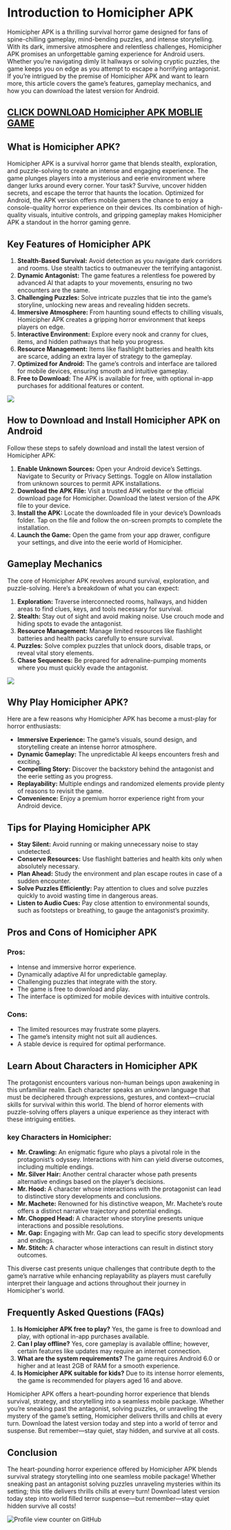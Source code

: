 
<h1>Introduction to Homicipher APK</h1>
<p>Homicipher APK is a thrilling survival horror game designed for fans of spine-chilling gameplay, mind-bending puzzles, and intense storytelling. With its dark, immersive atmosphere and relentless challenges, Homicipher APK promises an unforgettable gaming experience for Android users. Whether you’re navigating dimly lit hallways or solving cryptic puzzles, the game keeps you on edge as you attempt to escape a horrifying antagonist. If you’re intrigued by the premise of Homicipher APK and want to learn more, this article covers the game’s features, gameplay mechanics, and how you can download the latest version for Android.</p>
<h2><a href="https://droidcoast.com/homicipher-apk" rel="nofollow">CLICK DOWNLOAD Homicipher APK MOBLIE GAME</a></h2>
<h2>What is Homicipher APK?</h2>
<p>Homicipher APK is a survival horror game that blends stealth, exploration, and puzzle-solving to create an intense and engaging experience. The game plunges players into a mysterious and eerie environment where danger lurks around every corner. Your task? Survive, uncover hidden secrets, and escape the terror that haunts the location. Optimized for Android, the APK version offers mobile gamers the chance to enjoy a console-quality horror experience on their devices. Its combination of high-quality visuals, intuitive controls, and gripping gameplay makes Homicipher APK a standout in the horror gaming genre.</p>

<h2>Key Features of Homicipher APK</h2>
<ol>
<li><strong>Stealth-Based Survival:</strong> Avoid detection as you navigate dark corridors and rooms. Use stealth tactics to outmaneuver the terrifying antagonist.</li>
<li><strong>Dynamic Antagonist:</strong> The game features a relentless foe powered by advanced AI that adapts to your movements, ensuring no two encounters are the same.</li>
<li><strong>Challenging Puzzles:</strong> Solve intricate puzzles that tie into the game’s storyline, unlocking new areas and revealing hidden secrets.</li>
<li><strong>Immersive Atmosphere:</strong> From haunting sound effects to chilling visuals, Homicipher APK creates a gripping horror environment that keeps players on edge.</li>
<li><strong>Interactive Environment:</strong> Explore every nook and cranny for clues, items, and hidden pathways that help you progress.</li>
<li><strong>Resource Management:</strong> Items like flashlight batteries and health kits are scarce, adding an extra layer of strategy to the gameplay.</li>
<li><strong>Optimized for Android:</strong> The game’s controls and interface are tailored for mobile devices, ensuring smooth and intuitive gameplay.</li>
<li><strong>Free to Download:</strong> The APK is available for free, with optional in-app purchases for additional features or content.</li>
</ol>
<img src="https://shared.fastly.steamstatic.com/store_item_assets/steam/apps/2302660/extras/play1_EN.jpg?t=1731827710">

<h2>How to Download and Install Homicipher APK on Android</h2>
<p>Follow these steps to safely download and install the latest version of Homicipher APK:</p>
<ol>
<li><strong>Enable Unknown Sources:</strong> Open your Android device’s Settings. Navigate to Security or Privacy Settings. Toggle on Allow installation from unknown sources to permit APK installations.</li>
<li><strong>Download the APK File:</strong> Visit a trusted APK website or the official download page for Homicipher. Download the latest version of the APK file to your device.</li>
<li><strong>Install the APK:</strong> Locate the downloaded file in your device’s Downloads folder. Tap on the file and follow the on-screen prompts to complete the installation.</li>
<li><strong>Launch the Game:</strong> Open the game from your app drawer, configure your settings, and dive into the eerie world of Homicipher.</li>
</ol>

<h2>Gameplay Mechanics</h2>
<p>The core of Homicipher APK revolves around survival, exploration, and puzzle-solving. Here’s a breakdown of what you can expect:</p>
<ol>
<li><strong>Exploration:</strong> Traverse interconnected rooms, hallways, and hidden areas to find clues, keys, and tools necessary for survival.</li>
<li><strong>Stealth:</strong> Stay out of sight and avoid making noise. Use crouch mode and hiding spots to evade the antagonist.</li>
<li><strong>Resource Management:</strong> Manage limited resources like flashlight batteries and health packs carefully to ensure survival.</li>
<li><strong>Puzzles:</strong> Solve complex puzzles that unlock doors, disable traps, or reveal vital story elements.</li>
<li><strong>Chase Sequences:</strong> Be prepared for adrenaline-pumping moments where you must quickly evade the antagonist.</li>
</ol>
<img src="https://shared.fastly.steamstatic.com/store_item_assets/steam/apps/2302660/extras/play2.jpg?t=1731827710">
<h2>Why Play Homicipher APK?</h2>
<p>Here are a few reasons why Homicipher APK has become a must-play for horror enthusiasts:</p>
<ul>
<li><strong>Immersive Experience:</strong> The game’s visuals, sound design, and storytelling create an intense horror atmosphere.</li>
<li><strong>Dynamic Gameplay:</strong> The unpredictable AI keeps encounters fresh and exciting.</li>
<li><strong>Compelling Story:</strong> Discover the backstory behind the antagonist and the eerie setting as you progress.</li>
<li><strong>Replayability:</strong> Multiple endings and randomized elements provide plenty of reasons to revisit the game.</li>
<li><strong>Convenience:</strong> Enjoy a premium horror experience right from your Android device.</li>
</ul>

<h2>Tips for Playing Homicipher APK</h2>
<ul>
<li><strong>Stay Silent:</strong> Avoid running or making unnecessary noise to stay undetected.</li>
<li><strong>Conserve Resources:</strong> Use flashlight batteries and health kits only when absolutely necessary.</li>
<li><strong>Plan Ahead:</strong> Study the environment and plan escape routes in case of a sudden encounter.</li>
<li><strong>Solve Puzzles Efficiently:</strong> Pay attention to clues and solve puzzles quickly to avoid wasting time in dangerous areas.</li>
<li><strong>Listen to Audio Cues:</strong> Pay close attention to environmental sounds, such as footsteps or breathing, to gauge the antagonist’s proximity.</li>
</ul>

<h2>Pros and Cons of Homicipher APK</h2>

<h3>Pros:</h3>
<ul>
<li>Intense and immersive horror experience.</li>
<li>Dynamically adaptive AI for unpredictable gameplay.</li>
<li>Challenging puzzles that integrate with the story.</li>
<li>The game is free to download and play.</li>
<li>The interface is optimized for mobile devices with intuitive controls.</li>
</ul>

<h3>Cons:</h3>
<ul>
<li>The limited resources may frustrate some players.</li>
<li>The game’s intensity might not suit all audiences.</li>
<li>A stable device is required for optimal performance.</li>
</ul>

<h2>Learn About Characters in Homicipher APK</h2>
<p>The protagonist encounters various non-human beings upon awakening in this unfamiliar realm. Each character speaks an unknown language that must be deciphered through expressions, gestures, and context—crucial skills for survival within this world. The blend of horror elements with puzzle-solving offers players a unique experience as they interact with these intriguing entities.</p>

<h3>key Characters in Homicipher:</h3>

<ul>
  <li><strong>Mr. Crawling:</strong> An enigmatic figure who plays a pivotal role in the protagonist’s odyssey. Interactions with him can yield diverse outcomes, including multiple endings.</li>

  <li><strong>Mr. Silver Hair:</strong> Another central character whose path presents alternative endings based on the player’s decisions.</li>

  <li><strong>Mr. Hood:</strong> A character whose interactions with the protagonist can lead to distinctive story developments and conclusions.</li>

  <li><strong>Mr. Machete:</strong> Renowned for his distinctive weapon, Mr. Machete’s route offers a distinct narrative trajectory and potential endings.</li>

  <li><strong>Mr. Chopped Head:</strong> A character whose storyline presents unique interactions and possible resolutions.</li>

  <li><strong>Mr. Gap:</strong> Engaging with Mr. Gap can lead to specific story developments and endings.</li>

  <li><strong>Mr. Stitch:</strong> A character whose interactions can result in distinct story outcomes.</li>
</ul>

<p>This diverse cast presents unique challenges that contribute depth to the game’s narrative while enhancing replayability as players must carefully interpret their language and actions throughout their journey in Homicipher's world.</p>

<h2>Frequently Asked Questions (FAQs)</h2>
<ol>
  <li><strong>Is Homicipher APK free to play?</strong> Yes, the game is free to download and play, with optional in-app purchases available.</li>

  <li><strong>Can I play offline?</strong> Yes, core gameplay is available offline; however, certain features like updates may require an internet connection.</li>

  <li><strong>What are the system requirements?</strong> The game requires Android 6.0 or higher and at least 2GB of RAM for a smooth experience.</li>

  <li><strong>Is Homicipher APK suitable for kids?</strong> Due to its intense horror elements, the game is recommended for players aged 16 and above.</li>
</ol>

<p>Homicipher APK offers a heart-pounding horror experience that blends survival, strategy, and storytelling into a seamless mobile package. Whether you’re sneaking past the antagonist, solving puzzles, or unraveling the mystery of the game’s setting, Homicipher delivers thrills and chills at every turn. Download the latest version today and step into a world of terror and suspense. But remember—stay quiet, stay hidden, and survive at all costs.</p>

<h2>Conclusion</h2>

<p>The heart-pounding horror experience offered by Homicipher APK blends survival strategy storytelling into one seamless mobile package! Whether sneaking past an antagonist solving puzzles unraveling mysteries within its setting; this title delivers thrills chills at every turn! Download latest version today step into world filled terror suspense—but remember—stay quiet hidden survive all costs!</p>

   ![Profile view counter on GitHub](https://komarev.com/ghpvc/?username=Homicipher-APK-3-6-8-Mobile)
